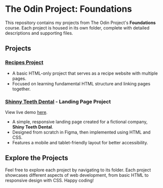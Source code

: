 # The Odin Project: Foundations

This repository contains my projects from The Odin Project's **Foundations** course. Each project is housed in its own folder, complete with detailed descriptions and supporting files.

## Projects

### [Recipes Project](./recipes-project)

- A basic HTML-only project that serves as a recipe website with multiple pages.
- Focused on learning fundamental HTML structure and linking pages together.

### [Shinny Teeth Dental](./shiny-teeth-dental) - Landing Page Project

View live demo [here](https://odin.jasony.dev/shiny-teeth-dental/).

- A simple, responsive landing page created for a fictional company, **Shiny Teeth Dental**.
- Designed from scratch in Figma, then implemented using HTML and CSS.
- Features a mobile and tablet-friendly layout for better accessibility.

## Explore the Projects

Feel free to explore each project by navigating to its folder. Each project showcases different aspects of web development, from basic HTML to responsive design with CSS. Happy coding!
